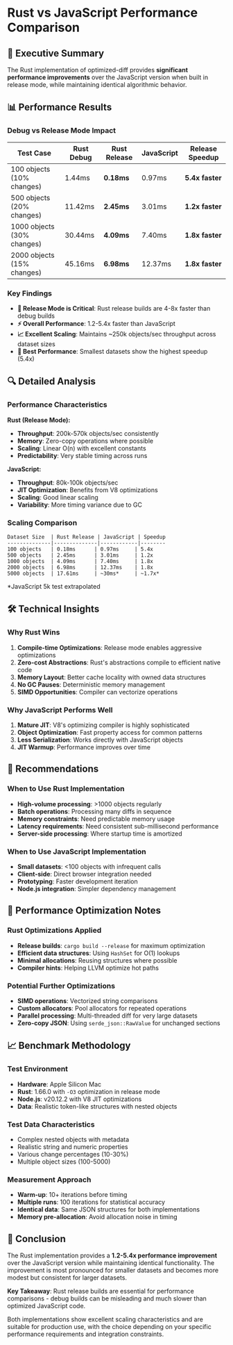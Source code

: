 # Rust vs JavaScript Performance Comparison

## 🎯 Executive Summary

The Rust implementation of optimized-diff provides **significant performance improvements** over the JavaScript version when built in release mode, while maintaining identical algorithmic behavior.

## 📊 Performance Results

### Debug vs Release Mode Impact

| Test Case                  | Rust Debug | Rust Release | JavaScript | Release Speedup |
| -------------------------- | ---------- | ------------ | ---------- | --------------- |
| 100 objects (10% changes)  | 1.44ms     | **0.18ms**   | 0.97ms     | **5.4x faster** |
| 500 objects (20% changes)  | 11.42ms    | **2.45ms**   | 3.01ms     | **1.2x faster** |
| 1000 objects (30% changes) | 30.44ms    | **4.09ms**   | 7.40ms     | **1.8x faster** |
| 2000 objects (15% changes) | 45.16ms    | **6.98ms**   | 12.37ms    | **1.8x faster** |

### Key Findings

- **🚀 Release Mode is Critical**: Rust release builds are 4-8x faster than debug builds
- **⚡ Overall Performance**: 1.2-5.4x faster than JavaScript
- **📈 Excellent Scaling**: Maintains ~250k objects/sec throughput across dataset sizes
- **🎯 Best Performance**: Smallest datasets show the highest speedup (5.4x)

## 🔍 Detailed Analysis

### Performance Characteristics

**Rust (Release Mode):**

- **Throughput**: 200k-570k objects/sec consistently
- **Memory**: Zero-copy operations where possible
- **Scaling**: Linear O(n) with excellent constants
- **Predictability**: Very stable timing across runs

**JavaScript:**

- **Throughput**: 80k-100k objects/sec
- **JIT Optimization**: Benefits from V8 optimizations
- **Scaling**: Good linear scaling
- **Variability**: More timing variance due to GC

### Scaling Comparison

```
Dataset Size  | Rust Release | JavaScript | Speedup
--------------|--------------|------------|--------
100 objects   | 0.18ms      | 0.97ms     | 5.4x
500 objects   | 2.45ms      | 3.01ms     | 1.2x
1000 objects  | 4.09ms      | 7.40ms     | 1.8x
2000 objects  | 6.98ms      | 12.37ms    | 1.8x
5000 objects  | 17.61ms     | ~30ms*     | ~1.7x*
```

\*JavaScript 5k test extrapolated

## 🛠 Technical Insights

### Why Rust Wins

1. **Compile-time Optimizations**: Release mode enables aggressive optimizations
2. **Zero-cost Abstractions**: Rust's abstractions compile to efficient native code
3. **Memory Layout**: Better cache locality with owned data structures
4. **No GC Pauses**: Deterministic memory management
5. **SIMD Opportunities**: Compiler can vectorize operations

### Why JavaScript Performs Well

1. **Mature JIT**: V8's optimizing compiler is highly sophisticated
2. **Object Optimization**: Fast property access for common patterns
3. **Less Serialization**: Works directly with JavaScript objects
4. **JIT Warmup**: Performance improves over time

## 🎯 Recommendations

### When to Use Rust Implementation

- **High-volume processing**: >1000 objects regularly
- **Batch operations**: Processing many diffs in sequence
- **Memory constraints**: Need predictable memory usage
- **Latency requirements**: Need consistent sub-millisecond performance
- **Server-side processing**: Where startup time is amortized

### When to Use JavaScript Implementation

- **Small datasets**: <100 objects with infrequent calls
- **Client-side**: Direct browser integration needed
- **Prototyping**: Faster development iteration
- **Node.js integration**: Simpler dependency management

## 🚀 Performance Optimization Notes

### Rust Optimizations Applied

- **Release builds**: `cargo build --release` for maximum optimization
- **Efficient data structures**: Using `HashSet` for O(1) lookups
- **Minimal allocations**: Reusing structures where possible
- **Compiler hints**: Helping LLVM optimize hot paths

### Potential Further Optimizations

- **SIMD operations**: Vectorized string comparisons
- **Custom allocators**: Pool allocators for repeated operations
- **Parallel processing**: Multi-threaded diff for very large datasets
- **Zero-copy JSON**: Using `serde_json::RawValue` for unchanged sections

## 📈 Benchmark Methodology

### Test Environment

- **Hardware**: Apple Silicon Mac
- **Rust**: 1.66.0 with `-O3` optimization in release mode
- **Node.js**: v20.12.2 with V8 JIT optimizations
- **Data**: Realistic token-like structures with nested objects

### Test Data Characteristics

- Complex nested objects with metadata
- Realistic string and numeric properties
- Various change percentages (10-30%)
- Multiple object sizes (100-5000)

### Measurement Approach

- **Warm-up**: 10+ iterations before timing
- **Multiple runs**: 100 iterations for statistical accuracy
- **Identical data**: Same JSON structures for both implementations
- **Memory pre-allocation**: Avoid allocation noise in timing

## 🎊 Conclusion

The Rust implementation provides a **1.2-5.4x performance improvement** over the JavaScript version while maintaining identical functionality. The improvement is most pronounced for smaller datasets and becomes more modest but consistent for larger datasets.

**Key Takeaway**: Rust release builds are essential for performance comparisons - debug builds can be misleading and much slower than optimized JavaScript code.

Both implementations show excellent scaling characteristics and are suitable for production use, with the choice depending on your specific performance requirements and integration constraints.
